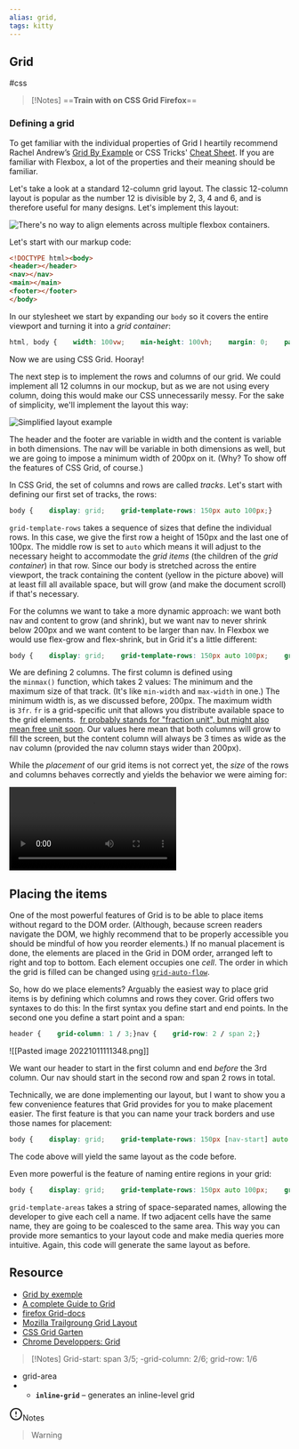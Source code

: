 ```yaml
---
alias: grid,
tags: kitty
---
```

## Grid
#css

>[!Notes] 
> ==**Train with on CSS Grid Firefox**==

### Defining a grid

To get familiar with the individual properties of Grid I heartily recommend Rachel Andrew’s [Grid By Example](http://gridbyexample.com/) or CSS Tricks' [Cheat Sheet](https://css-tricks.com/snippets/css/complete-guide-grid/). If you are familiar with Flexbox, a lot of the properties and their meaning should be familiar.

Let's take a look at a standard 12-column grid layout. The classic 12-column layout is popular as the number 12 is divisible by 2, 3, 4 and 6, and is therefore useful for many designs. Let's implement this layout:

![There's no way to align elements across multiple flexbox containers.](https://wd.imgix.net/image/T4FyVKpzu4WKF1kBNvXepbi08t52/O8lZupAvotP2sppj1miS.png?auto=format)

Let's start with our markup code:
```html
<!DOCTYPE html><body>    
<header></header>    
<nav></nav>    
<main></main>    
<footer></footer>
</body>
```
In our stylesheet we start by expanding our `body` so it covers the entire viewport and turning it into a _grid container_:
```css
html, body {    width: 100vw;    min-height: 100vh;    margin: 0;    padding: 0;}body {    display: grid;}
```
Now we are using CSS Grid. Hooray!

The next step is to implement the rows and columns of our grid. We could implement all 12 columns in our mockup, but as we are not using every column, doing this would make our CSS unnecessarily messy. For the sake of simplicity, we'll implement the layout this way:

![Simplified layout example](https://wd.imgix.net/image/T4FyVKpzu4WKF1kBNvXepbi08t52/RYShyZLETG78OOpS8B1M.png?auto=format)

The header and the footer are variable in width and the content is variable in both dimensions. The nav will be variable in both dimensions as well, but we are going to impose a minimum width of 200px on it. (Why? To show off the features of CSS Grid, of course.)

In CSS Grid, the set of columns and rows are called _tracks_. Let's start with defining our first set of tracks, the rows:

```css
body {    display: grid;    grid-template-rows: 150px auto 100px;}
```

`grid-template-rows` takes a sequence of sizes that define the individual rows. In this case, we give the first row a height of 150px and the last one of 100px. The middle row is set to `auto` which means it will adjust to the necessary height to accommodate the _grid items_ (the children of the _grid container_) in that row. Since our body is stretched across the entire viewport, the track containing the content (yellow in the picture above) will at least fill all available space, but will grow (and make the document scroll) if that's necessary.

For the columns we want to take a more dynamic approach: we want both nav and content to grow (and shrink), but we want nav to never shrink below 200px and we want content to be larger than nav. In Flexbox we would use flex-grow and flex-shrink, but in Grid it's a little different:

```css
body {    display: grid;    grid-template-rows: 150px auto 100px;    grid-template-columns: minmax(200px, 3fr) 9fr;}
```

We are defining 2 columns. The first column is defined using the `minmax()` function, which takes 2 values: The minimum and the maximum size of that track. (It's like `min-width` and `max-width` in one.) The minimum width is, as we discussed before, 200px. The maximum width is `3fr`. `fr` is a grid-specific unit that allows you distribute available space to the grid elements.
 [fr probably stands for "fraction unit", but might also mean free unit soon](https://twitter.com/DasSurma/status/815910270023430144). Our values here mean that both columns will grow to fill the screen, but the content column will always be 3 times as wide as the nav column (provided the nav column stays wider than 200px).

While the _placement_ of our grid items is not correct yet, the _size_ of the rows and columns behaves correctly and yields the behavior we were aiming for:

![Embed Video](https://storage.googleapis.com/web-dev-uploads/video/T4FyVKpzu4WKF1kBNvXepbi08t52/GVZYBg9xvkDPiHIsWTCi.mp4)

## Placing the items

One of the most powerful features of Grid is to be able to place items without regard to the DOM order. (Although, because screen readers navigate the DOM, we highly recommend that to be properly accessible you should be mindful of how you reorder elements.) If no manual placement is done, the elements are placed in the Grid in DOM order, arranged left to right and top to bottom. Each element occupies one _cell_. The order in which the grid is filled can be changed using [`grid-auto-flow`](https://developer.mozilla.org/docs/Web/CSS/grid-auto-flow).

So, how do we place elements? Arguably the easiest way to place grid items is by defining which columns and rows they cover. Grid offers two syntaxes to do this: In the first syntax you define start and end points. In the second one you define a start point and a span:

```css
header {    grid-column: 1 / 3;}nav {    grid-row: 2 / span 2;}
```

![[Pasted image 20221011111348.png]]

We want our header to start in the first column and end _before_ the 3rd column. Our nav should start in the second row and span 2 rows in total.

Technically, we are done implementing our layout, but I want to show you a few convenience features that Grid provides for you to make placement easier. The first feature is that you can name your track borders and use those names for placement:

```css
body {    display: grid;    grid-template-rows: 150px [nav-start] auto 100px [nav-end];    grid-template-columns: [header-start] minmax(200px, 3fr) 9fr [header-end];}header {    grid-column: header-start / header-end;}nav {    grid-row: nav-start / nav-end;}
```

The code above will yield the same layout as the code before.

Even more powerful is the feature of naming entire regions in your grid:

```css
body {    display: grid;    grid-template-rows: 150px auto 100px;    grid-template-columns: minmax(200px, 3fr) 9fr;    grid-template-areas: "header header"                        "nav    content"                        "nav    footer";}header {    grid-area: header;}nav {    grid-area: nav;}
```
`grid-template-areas` takes a string of space-separated names, allowing the developer to give each cell a name. If two adjacent cells have the same name, they are going to be coalesced to the same area. This way you can provide more semantics to your layout code and make media queries more intuitive. Again, this code will generate the same layout as before.

## Resource
- [Grid by exemple](https://gridbyexample.com/)
- [A complete Guide to Grid](https://css-tricks.com/snippets/css/complete-guide-grid/)
- [firefox Grid-docs](https://firefox-source-docs.mozilla.org/devtools-user/page_inspector/how_to/examine_grid_layouts/index.html)
- [Mozilla Trailgroung Grid Layout](https://mozilladevelopers.github.io/playground/css-grid/03-firefox-devtools/)
- [CSS Grid Garten](https://cssgridgarden.com/#de)
- [Chrome Developpers: Grid](https://developer.chrome.com/blog/css-grid/)


>[!Notes] 
>Grid-start: span  3/5;
> -grid-column: 2/6;
      grid-row: 1/6
  - grid-area
- -   **`inline-grid`** – generates an inline-level grid

<svg xmlns="http://www.w3.org/2000/svg" width="24" height="24" viewBox="0 0 24 24" fill="none" stroke="currentColor" stroke-width="2" stroke-linecap="round" stroke-linejoin="round"><circle cx="12" cy="12" r="10"></circle><line x1="12" y1="8" x2="12" y2="12"></line><line x1="12" y1="16" x2="12.01" y2="16"></line></svg>Notes
> Warning